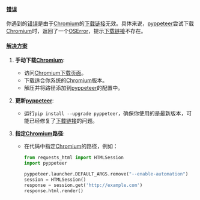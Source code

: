 

#### [错误](https://zh.wikipedia.org/wiki/错误)

你遇到的[错误](https://zh.wikipedia.org/wiki/错误)是由于[Chromium](https://zh.wikipedia.org/wiki/Chromium)的[下载链接](https://zh.wikipedia.org/wiki/下载链接)无效。具体来说，[pyppeteer](https://zh.wikipedia.org/wiki/pyppeteer)尝试下载[Chromium](https://zh.wikipedia.org/wiki/Chromium)时，返回了一个[OSError](https://zh.wikipedia.org/wiki/OSError)，提示[下载链接](https://zh.wikipedia.org/wiki/下载链接)不存在。

#### [解决方案](https://zh.wikipedia.org/wiki/解决方案)

1. **手动下载[Chromium](https://zh.wikipedia.org/wiki/Chromium)**:
   - 访问[Chromium下载页面](https://www.chromium.org/getting-involved/download-chromium)。
   - 下载适合你系统的[Chromium](https://zh.wikipedia.org/wiki/Chromium)版本。
   - 解压并将路径添加到[pyppeteer](https://zh.wikipedia.org/wiki/pyppeteer)的配置中。

2. **更新[pyppeteer](https://zh.wikipedia.org/wiki/pyppeteer)**:
   - 运行`pip install --upgrade pyppeteer`，确保你使用的是最新版本，可能已经修复了[下载链接](https://zh.wikipedia.org/wiki/下载链接)的问题。

3. **指定[Chromium](https://zh.wikipedia.org/wiki/Chromium)路径**:
   - 在代码中指定[Chromium](https://zh.wikipedia.org/wiki/Chromium)的路径，例如：
     ```python
     from requests_html import HTMLSession
     import pyppeteer

     pyppeteer.launcher.DEFAULT_ARGS.remove("--enable-automation")
     session = HTMLSession()
     response = session.get('http://example.com')
     response.html.render()
     ```

